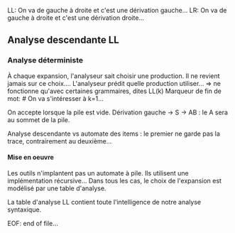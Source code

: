 LL: On va de gauche à droite et c'est une dérivation gauche...
LR: On va de gauche à droite et c'est une dérivation droite...

## Analyse descendante LL

### Analyse déterministe

À chaque expansion, l'analyseur sait choisir une production. Il ne revient jamais sur ce choix....
L'analyseur prédit quelle production utiliser...
$\Rightarrow$ ne fonctionne qu'avec certaines grammaires, dites LL(k)
Marqueur de fin de mot: #
On va s'intéresser à k=1...

On accepte lorsque la pile est vide.
Dérivation gauche -> S -> AB : le A sera au sommet de la pile.

Analyse descendante vs automate des items : le premier ne garde pas la trace, contrairement au deuxième...

#### Mise en oeuvre

Les outils n'implantent pas un automate à pile. Ils utilisent une implémentation récursive...
Dans tous les cas, le choix de l'expansion est modélisé par une table d'analyse.

La table d'analyse LL contient toute l'intelligence de notre analyse syntaxique.

EOF: end of file...